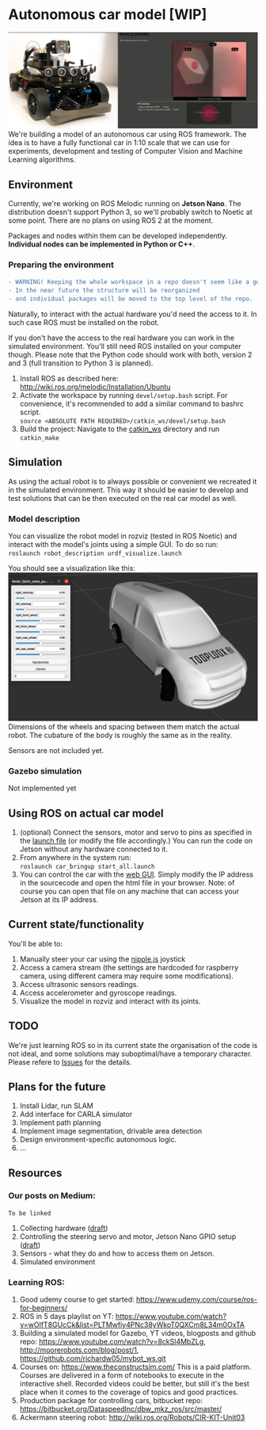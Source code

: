 # Autonomous car model [WIP]
![project overview](media/overview.JPG)  
We're building a model of an autonomous car using ROS framework. The idea is to have a fully functional car in 1:10 scale that we can use for experiments, development and testing of Computer Vision and Machine Learning algorithms.

## Environment
Currently, we're working on ROS Melodic running on **Jetson Nano**. The distribution doesn't support Python 3, so we'll probably switch to Noetic at some point. There are no plans on using ROS 2 at the moment.

Packages and nodes within them can be developed independently. **Individual nodes can be implemented in Python or C++**.

### Preparing the environment
```diff
- WARNING! Keeping the whole workspace in a repo doesn't seem like a good practice.
- In the near future the structure will be reorganized
- and individual packages will be moved to the top level of the repo.
```

Naturally, to interact with the actual hardware you'd need the access to it. In such case ROS must be installed on the robot.  

If you don't have the access to the real hardware you can work in the simulated environment. You'll still need ROS installed on your computer though. Please note that the Python code should work with both, version 2 and 3 (full transition to Python 3 is planned). 

1. Install ROS as described here: http://wiki.ros.org/melodic/Installation/Ubuntu
2. Activate the workspace by running `devel/setup.bash` script. For convenience, it's recommended to add a similar command to bashrc script.  
   `source <ABSOLUTE PATH REQUIRED>/catkin_ws/devel/setup.bash`
3. Build the project:
Navigate to the [catkin_ws](catkin_ws) directory and run `catkin_make`
   
## Simulation
As using the actual robot is to always possible or convenient we recreated it in the simulated environment. This way it should be easier to develop and test solutions that can be then executed on the real car model as well.

### Model description
You can visualize the robot model in rozviz (tested in ROS Noetic) and interact with the model's joints using a simple GUI.
To do so run:  
`roslaunch robot_description urdf_visualize.launch`

You should see a visualization like this:
![project overview](media/urdf_viz.png)
Dimensions of the wheels and spacing between them match the actual robot.
The cubature of the body is roughly the same as in the reality. 

Sensors are not included yet.

### Gazebo simulation
Not implemented yet
   
## Using ROS on actual car model
1. (optional) Connect the sensors, motor and servo to pins as specified in the [launch file](catkin_ws/src/car_bringup/launch/start_all.launch) (or modify the file accordingly.) You can run the code on Jetson without any hardware connected to it.
2. From anywhere in the system run:  
`roslaunch car_bringup start_all.launch`
3. You can control the car with the [web GUI](catkin_ws/src/robot_gui_bridge/gui/gui.html). Simply modify the IP address in the sourcecode and open the html file in your browser. Note: of course you can open that file on any machine that can access your Jetson at its IP address.

## Current state/functionality
You'll be able to:
1. Manually steer your car using the [nipple.js](https://yoannmoi.net/nipplejs/) joystick
2. Access a camera stream (the settings are hardcoded for raspberry camera, using different camera may require some modifications).
3. Access ultrasonic sensors readings.
4. Access accelerometer and gyroscope readings.
5. Visualize the model in rozviz and interact with its joints.

## TODO
We're just learning ROS so in its current state the organisation of the code is not ideal, and some solutions may suboptimal/have a temporary character.  
Please refere to [Issues](https://github.com/tooploox/car_robot/issues) for the details. 


## Plans for the future
1. Install Lidar, run SLAM
2. Add interface for CARLA simulator 
3. Implement path planning
4. Implement image segmentation, drivable area detection
5. Design environment-specific autonomous logic.
6. ...

## Resources

### Our posts on Medium:
`To be linked`

1. Collecting hardware ([draft](https://medium.com/@adam.slucki/building-an-autonomous-car-76d8b9dfb86b))
2. Controlling the steering servo and motor, Jetson Nano GPIO setup ([draft](https://medium.com/@adam.slucki/building-an-autonomous-car-3321b2be101e))
3. Sensors - what they do and how to access them on Jetson.
4. Simulated environment
   
### Learning ROS:
1. Good udemy course to get started: https://www.udemy.com/course/ros-for-beginners/
2. ROS in 5 days playlist on YT: https://www.youtube.com/watch?v=wOlfT8GUcCk&list=PLTMwfiy4PNc38yWkoT0QXCm8L34m0OxTA
3. Building a simulated model for Gazebo, YT videos, blogposts and github repo: https://www.youtube.com/watch?v=8ckSl4MbZLg,  
   http://moorerobots.com/blog/post/1,
   https://github.com/richardw05/mybot_ws.git
4. Courses on: https://www.theconstructsim.com/ This is a paid platform. Courses are delivered in a form of notebooks to execute in the interactive shell. Recorded videos could be better, but still it's the best place when it comes to the coverage of topics and good practices.
5. Production package for controlling cars, bitbucket repo: https://bitbucket.org/DataspeedInc/dbw_mkz_ros/src/master/
6. Ackermann steering robot: http://wiki.ros.org/Robots/CIR-KIT-Unit03
